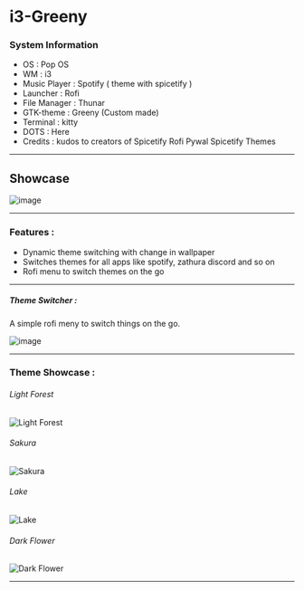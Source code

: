 # i3-Greeny 

### System Information

   - OS : Pop OS
   - WM : i3
   - Music Player : Spotify ( theme with spicetify )
   - Launcher : Rofi
   - File Manager : Thunar
   - GTK-theme : Greeny (Custom made)
   - Terminal : kitty
   - DOTS : Here
   - Credits : kudos to creators of Spicetify Rofi Pywal Spicetify Themes

---

## Showcase

![image](https://drive.google.com/file/d/1h33osjjwCfXzc2fwfcCbwSIX3OmCZecc/view)

---

### Features :

- Dynamic theme switching with change in wallpaper
- Switches themes for all apps like spotify, zathura discord and so on
- Rofi menu to switch themes on the go

---

##### Theme Switcher :

A simple rofi meny to switch things on the go.

![image](https://drive.google.com/file/d/1B9Ta2zjVd1QriKxdgLnQ5S1zCVR59RWM/view)

---

### Theme Showcase :

###### Light Forest 

![Light Forest](https://drive.google.com/file/d/15mPXscIhG-OXQsXC_2b5XY0fcFPwxLwD/view)

###### Sakura

![Sakura](https://drive.google.com/file/d/1Zx8n57MzNFkyBcO0ZD9CBjq-kNWBGOhE/view)

###### Lake 

![Lake](https://drive.google.com/file/d/1BGxly2VgdsQv4cxZ--Vf_fDV1qt07ib4/view)

###### Dark Flower

![Dark Flower](https://drive.google.com/file/d/1QUT94KKnY8KCg-x-d_H-L_qJkDUZ6jAz/view)

---

